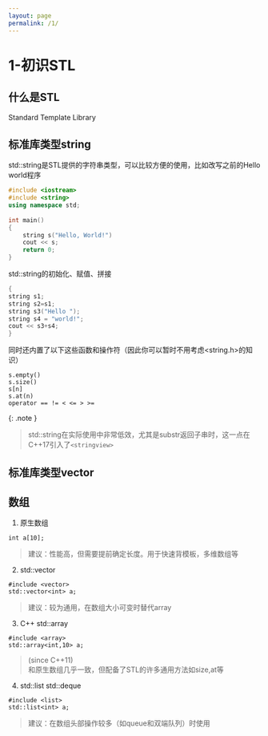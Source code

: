 ```yaml
---
layout: page
permalink: /1/
---
```


# 1-初识STL

## 什么是STL

Standard Template Library

## 标准库类型string

std::string是STL提供的字符串类型，可以比较方便的使用，比如改写之前的Hello world程序

```cpp
#include <iostream>
#include <string>
using namespace std;
 
int main() 
{
    string s("Hello, World!")
    cout << s;
    return 0;
}
```

std::string的初始化、赋值、拼接
```cpp
{
string s1;
string s2=s1;
string s3("Hello ");
string s4 = "world!";
cout << s3+s4;
}
```

同时还内置了以下这些函数和操作符（因此你可以暂时不用考虑<string.h>的知识）
```
s.empty()
s.size()
s[n]
s.at(n)
operator == != < <= > >=
```

{: .note }
> std::string在实际使用中非常低效，尤其是substr返回子串时，这一点在C++17引入了`<stringview>`

## 标准库类型vector

## 数组

1. 原生数组

`int a[10];`

> 建议：性能高，但需要提前确定长度。用于快速背模板，多维数组等
> 
2. std::vector

```
#include <vector>
std::vector<int> a;
```
> 建议：较为通用，在数组大小可变时替代array
> 
3. C++ std::array

```
#include <array>
std::array<int,10> a;
```
> (since C++11)  
> 和原生数组几乎一致，但配备了STL的许多通用方法如size,at等
> 
4. std::list std::deque

```
#include <list>
std::list<int> a;
```
> 建议：在数组头部操作较多（如queue和双端队列）时使用
